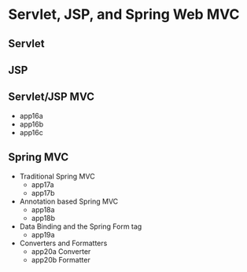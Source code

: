 # Servlet, JSP, and Spring Web MVC

## Servlet

## JSP

## Servlet/JSP MVC
- app16a
- app16b
- app16c
## Spring MVC
- Traditional Spring MVC
  - app17a
  - app17b
- Annotation based Spring MVC
  - app18a
  - app18b
- Data Binding and the Spring Form tag
  - app19a
- Converters and Formatters
  - app20a Converter
  - app20b Formatter




